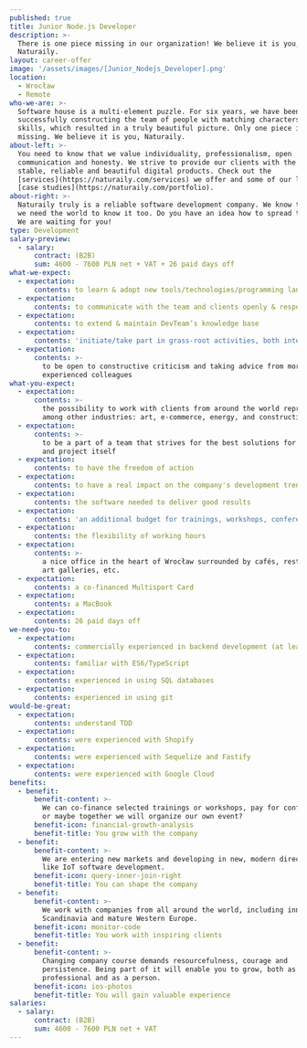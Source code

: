 ```yaml
---
published: true
title: Junior Node.js Developer
description: >-
  There is one piece missing in our organization! We believe it is you,
  Naturaily.
layout: career-offer
image: '/assets/images/[Junior_Nodejs_Developer].png'
location:
  - Wrocław
  - Remote
who-we-are: >-
  Software house is a multi-element puzzle. For six years, we have been
  successfully constructing the team of people with matching characters and
  skills, which resulted in a truly beautiful picture. Only one piece is
  missing. We believe it is you, Naturaily.
about-left: >-
  You need to know that we value individuality, professionalism, open
  communication and honesty. We strive to provide our clients with the best,
  stable, reliable and beautiful digital products. Check out the
  [services](https://naturaily.com/services) we offer and some of our latest
  [case studies](https://naturaily.com/portfolio).
about-right: >-
  Naturaily truly is a reliable software development company. We know that, and
  we need the world to know it too. Do you have an idea how to spread the word?
  We are waiting for you!
type: Development
salary-preview:
  - salary:
      contract: (B2B)
      sum: 4600 - 7600 PLN net + VAT + 26 paid days off
what-we-expect:
  - expectation:
      contents: to learn & adopt new tools/technologies/programming languages
  - expectation:
      contents: to communicate with the team and clients openly & respectfully
  - expectation:
      contents: to extend & maintain DevTeam’s knowledge base
  - expectation:
      contents: 'initiate/take part in grass-root activities, both internal & external'
  - expectation:
      contents: >-
        to be open to constructive criticism and taking advice from more
        experienced colleagues
what-you-expect:
  - expectation:
      contents: >-
        the possibility to work with clients from around the world representing,
        among other industries: art, e-commerce, energy, and construction
  - expectation:
      contents: >-
        to be a part of a team that strives for the best solutions for client
        and project itself
  - expectation:
      contents: to have the freedom of action
  - expectation:
      contents: to have a real impact on the company's development trends
  - expectation:
      contents: the software needed to deliver good results
  - expectation:
      contents: 'an additional budget for trainings, workshops, conferences, etc.'
  - expectation:
      contents: the flexibility of working hours
  - expectation:
      contents: >-
        a nice office in the heart of Wrocław surrounded by cafés, restaurants,
        art galleries, etc.
  - expectation:
      contents: a co-financed Multisport Card
  - expectation:
      contents: a MacBook
  - expectation:
      contents: 26 paid days off
we-need-you-to:
  - expectation:
      contents: commercially experienced in backend development (at least 6 months)
  - expectation:
      contents: familiar with ES6/TypeScript
  - expectation:
      contents: experienced in using SQL databases
  - expectation:
      contents: experienced in using git
would-be-great:
  - expectation:
      contents: understand TDD
  - expectation:
      contents: were experienced with Shopify
  - expectation:
      contents: were experienced with Sequelize and Fastify
  - expectation:
      contents: were experienced with Google Cloud
benefits:
  - benefit:
      benefit-content: >-
        We can co-finance selected trainings or workshops, pay for conferences,
        or maybe together we will organize our own event?
      benefit-icon: financial-growth-analysis
      benefit-title: You grow with the company
  - benefit:
      benefit-content: >-
        We are entering new markets and developing in new, modern directions,
        like IoT software development.
      benefit-icon: query-inner-join-right
      benefit-title: You can shape the company
  - benefit:
      benefit-content: >-
        We work with companies from all around the world, including innovative
        Scandinavia and mature Western Europe.
      benefit-icon: monitor-code
      benefit-title: You work with inspiring clients
  - benefit:
      benefit-content: >-
        Changing company course demands resourcefulness, courage and
        persistence. Being part of it will enable you to grow, both as a
        professional and as a person.
      benefit-icon: ios-photos
      benefit-title: You will gain valuable experience
salaries:
  - salary:
      contract: (B2B)
      sum: 4600 - 7600 PLN net + VAT
---
```


